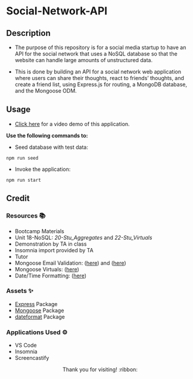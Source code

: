 # Social-Network-API

## Description

- The purpose of this repository is for a social media startup to have an API for the social network that uses a NoSQL database so that the website can handle large amounts of unstructured data.

- This is done by building an API for a social network web application where users can share their thoughts, react to friends’ thoughts, and create a friend list, using Express.js for routing, a MongoDB database, and the Mongoose ODM.

## Usage

- [Click here](*) for a video demo of this application.

**Use the following commands to:**

- Seed database with test data:

`npm run seed`

- Invoke the application:

`npm run start`

## Credit

### Resources :books:
- Bootcamp Materials
- Unit 18-NoSQL: *20-Stu_Aggregates* and *22-Stu_Virtuals*
- Demonstration by TA in class
- Insomnia import provided by TA
- Tutor
- Mongoose Email Validation: ([here](https://masteringjs.io/tutorials/mongoose/mongoose-validate-unique-email)) and ([here](https://mongoosejs.com/docs/validation.html))
- Mongoose Virtuals: ([here](https://mongoosejs.com/docs/tutorials/virtuals.html))
- Date/Time Formatting: ([here](https://www.w3schools.com/jsref/jsref_tolocalestring.asp))

### Assets :sparkles:
- [Express](https://www.npmjs.com/package/express) Package
- [Mongoose](https://www.npmjs.com/package/mongoose/v/6.9.2) Package
- [dateformat](https://www.npmjs.com/package/dateformat) Package

### Applications Used :gear:
- VS Code
- Insomnia
- Screencastify

<p align="center">Thank you for visiting! :ribbon:</p>